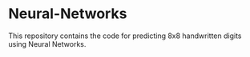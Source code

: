 # Neural-Networks

This repository contains the code for predicting 8x8 handwritten digits using Neural Networks.

